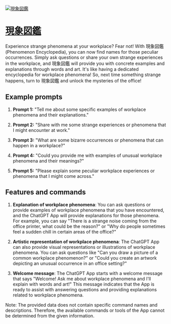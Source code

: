 [![現象図鑑](https://files.oaiusercontent.com/file-CrQLWvYYpCb2eY6h65M81huc?se=2123-10-17T10%3A19%3A11Z&sp=r&sv=2021-08-06&sr=b&rscc=max-age%3D31536000%2C%20immutable&rscd=attachment%3B%20filename%3D2ef055f4-e92d-4a4e-8eb7-cac6a6d88a5a.png&sig=TJmriqbQN%2BxJY376MErA%2BAc%2BoWC6%2B9YLIJISykPBOKA%3D)](https://chat.openai.com/g/g-uelttn3t8-xian-xiang-tu-jian)

# [現象図鑑](https://chat.openai.com/g/g-uelttn3t8-xian-xiang-tu-jian)

Experience strange phenomena at your workplace? Fear not! With 現象図鑑 (Phenomenon Encyclopedia), you can now find names for those peculiar occurrences. Simply ask questions or share your own strange experiences in the workplace, and 現象図鑑 will provide you with concrete examples and explanations through words and art. It's like having a dedicated encyclopedia for workplace phenomena! So, next time something strange happens, turn to 現象図鑑 and unlock the mysteries of the office!

## Example prompts

1. **Prompt 1:** "Tell me about some specific examples of workplace phenomena and their explanations."

2. **Prompt 2:** "Share with me some strange experiences or phenomena that I might encounter at work."

3. **Prompt 3:** "What are some bizarre occurrences or phenomena that can happen in a workplace?"

4. **Prompt 4:** "Could you provide me with examples of unusual workplace phenomena and their meanings?"

5. **Prompt 5:** "Please explain some peculiar workplace experiences or phenomena that I might come across."


## Features and commands

1. **Explanation of workplace phenomena**: You can ask questions or provide examples of workplace phenomena that you have encountered, and the ChatGPT App will provide explanations for those phenomena. For example, you can say "There is a strange noise coming from the office printer, what could be the reason?" or "Why do people sometimes feel a sudden chill in certain areas of the office?"

2. **Artistic representation of workplace phenomena**: The ChatGPT App can also provide visual representations or illustrations of workplace phenomena. You can ask questions like "Can you draw a picture of a common workplace phenomenon?" or "Could you create an artwork depicting an unusual occurrence in an office setting?"

3. **Welcome message**: The ChatGPT App starts with a welcome message that says "Welcome! Ask me about workplace phenomena and I'll explain with words and art!" This message indicates that the App is ready to assist with answering questions and providing explanations related to workplace phenomena.

Note: The provided data does not contain specific command names and descriptions. Therefore, the available commands or tools of the App cannot be determined from the given information.